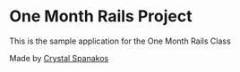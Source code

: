 # One Month Rails Project

This is the sample application for the One Month Rails Class

Made by [Crystal Spanakos](http://about.me/spanakos/)